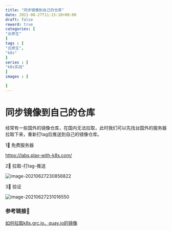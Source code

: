 ```yaml
---
title: "同步镜像到自己的仓库"
date: 2021-08-27T11:15:10+08:00
draft: false
reward: true
categories: [
"云原生"
]
tags : [
"云原生",
"k8s"
]
series : [
"k8s实战"
]
images : [

]
---
```


# 同步镜像到自己的仓库

经常有一些国外的镜像仓库，在国内无法拉取，此时我们可以先找台国外的服务器拉取下来，重新打tag后推送到自己的镜像仓库。

1⃣️ 免费服务器

https://labs.play-with-k8s.com/

2⃣️ 拉取-打tag-推送

![image-20210627230856822](https://picgo.6and.ltd/img/image-20210627230856822.png)

3⃣️ 验证

![image-20210627231016550](https://picgo.6and.ltd/img/image-20210627231016550.png)



### 参考链接🔗

[如何拉取k8s.grc.io、quay.io的镜像](https://www.lingjie.tech/article/2020-11-24/25)
